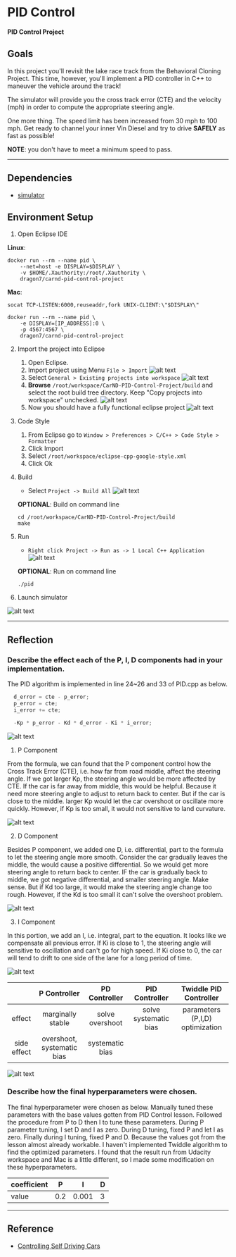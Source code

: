 # **PID Control**

[//]: # (Image References)

[image1]: ./images/import.jpg "import"
[image2]: ./images/existing_project.jpg "existing project"
[image3]: ./images/select_project.png "select project"
[image4]: ./images/final.png "final"
[image5]: ./images/build_all.png "build all"
[image6]: ./images/run_as.png "run as"
[image7]: ./images/simulator.png "simulator"
[image8]: ./images/pid.png "PID"
[image9]: ./images/effect.png "effect"
[image10]: ./images/p.png "p"
[image11]: ./images/pd.png "pd"
[image12]: ./images/i.png "i"

**PID Control Project**

## Goals
In this project you'll revisit the lake race track from the Behavioral Cloning Project. This time, however, you'll implement a PID controller in C++ to maneuver the vehicle around the track!

The simulator will provide you the cross track error (CTE) and the velocity (mph) in order to compute the appropriate steering angle.

One more thing. The speed limit has been increased from 30 mph to 100 mph. Get ready to channel your inner Vin Diesel and try to drive __SAFELY__ as fast as possible! 

__NOTE__: you don't have to meet a minimum speed to pass.

---
## Dependencies

* [simulator](https://github.com/udacity/self-driving-car-sim/releases)

## Environment Setup

1. Open Eclipse IDE

__Linux__:
```
docker run --rm --name pid \
    --net=host -e DISPLAY=$DISPLAY \
    -v $HOME/.Xauthority:/root/.Xauthority \
    dragon7/carnd-pid-control-project
```

__Mac__:
```
socat TCP-LISTEN:6000,reuseaddr,fork UNIX-CLIENT:\"$DISPLAY\"

docker run --rm --name pid \
    -e DISPLAY=[IP_ADDRESS]:0 \
    -p 4567:4567 \
    dragon7/carnd-pid-control-project
```

2. Import the project into Eclipse

    1. Open Eclipse.
    2. Import project using Menu `File > Import`
    ![alt text][image1]
    3. Select `General > Existing projects into workspace`
    ![alt text][image2]
    4. **Browse** `/root/workspace/CarND-PID-Control-Project/build` and select the root build tree directory. Keep "Copy projects into workspace" unchecked.
    ![alt text][image3]
    5. Now you should have a fully functional eclipse project
    ![alt text][image4]

3. Code Style

    1. From Eclipse go to `Window > Preferences > C/C++ > Code Style > Formatter`
    2. Click Import
    3. Select `/root/workspace/eclipse-cpp-google-style.xml`
    4. Click Ok

4. Build

    * Select `Project -> Build All`
    ![alt text][image5]

    __OPTIONAL__: Build on command line
    ```
    cd /root/workspace/CarND-PID-Control-Project/build
    make
    ```

5. Run

    * `Right click Project -> Run as -> 1 Local C++ Application`
    ![alt text][image6]

    __OPTIONAL__: Run on command line
    
    `./pid`


6. Launch simulator

![alt text][image7]

---
## Reflection

### Describe the effect each of the P, I, D components had in your implementation.

The PID algorithm is implemented in line 24~26 and 33 of PID.cpp as below.

``` c++
  d_error = cte - p_error;
  p_error = cte;
  i_error += cte;
```

``` c++
  -Kp * p_error - Kd * d_error - Ki * i_error;
```

![alt text][image8]

1. P Component

From the formula, we can found that the P component control how the Cross Track Error (CTE), i.e. how far from road middle, affect the steering angle. If we got larger Kp, the steering angle would be more affected by CTE. If the car is far away from middle, this would be helpful. Because it need more steering angle to adjust to return back to center. But if the car is close to the middle. larger Kp would let the car overshoot or oscillate more quickly. However, if Kp is too small, it would not sensitive to land curvature.

![alt text][image10]

2. D Component

Besides P component, we added one D, i.e. differential, part to the formula to let the steering angle more smooth. Consider the car gradually leaves the middle, the would cause a positive differential. So we would get more steering angle to return back to center. IF the car is gradually back to middle, we got negative differential, and smaller steering angle. Make sense. But if Kd too large, it would make the steering angle change too rough. However, if the Kd is too small it can't solve the overshoot problem.

![alt text][image11]

3. I Component

In this portion, we add an I, i.e. integral, part to the equation. It looks like we compensate all previous error. If Ki is close to 1, the steering angle will sensitive to oscillation and can't go for high speed. If Ki close to 0, the car will tend to drift to one side of the lane for a long period of time.

![alt text][image12]

|              | P Controller               | PD Controller            | PID Controller         | Twiddle PID Controller          |
|:------------:|:--------------------------:|:------------------------:|:----------------------:|:-------------------------------:|
| effect       | marginally stable          | solve overshoot          | solve systematic bias  | parameters (P,I,D) optimization |
| side effect  | overshoot, systematic bias | systematic bias          |                        |                                 |

![alt text][image9]

### Describe how the final hyperparameters were chosen.

The final hyperparameter were chosen as below. Manually tuned these parameters with the base values gotten from PID Control lesson. Followed the procedure from P to D then I to tune these parameters. During P parameter tuning, I set D and I as zero. During D tuning, fixed P and let I as zero. Finally during I tuning, fixed P and D. Because the values got from the lesson almost already workable. I haven't implemented Twiddle algorithm to find the optimized parameters. I found that the result run from Udacity workspace and Mac is a little different, so I made some modification on these hyperparameters.

| coefficient | P        | I        | D        |
|-------------|----------|----------|----------|
| value       | 0.2      | 0.001    | 3        |

---
## Reference

* [Controlling Self Driving Cars](https://www.youtube.com/watch?v=4Y7zG48uHRo&feature=youtu.be)